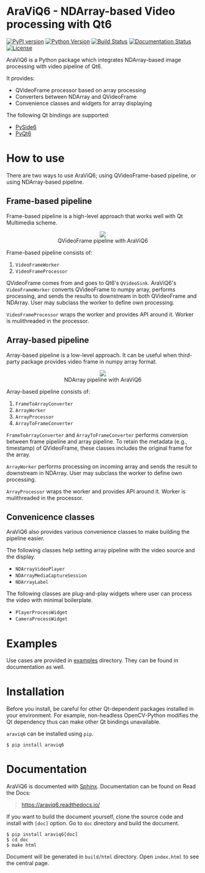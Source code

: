 # AraViQ6 - NDArray-based Video processing with Qt6

[![PyPI version](https://badge.fury.io/py/AraViQ6.svg)](https://badge.fury.io/py/AraViQ6)
[![Python Version](https://img.shields.io/pypi/pyversions/araviq6)](https://pypi.org/project/araviq6/)
[![Build Status](https://github.com/JSS95/araviq6/actions/workflows/ci.yml/badge.svg)](https://github.com/JSS95/araviq6/actions/workflows/ci.yml)
[![Documentation Status](https://readthedocs.org/projects/araviq6/badge/?version=latest)](https://araviq6.readthedocs.io/en/latest/?badge=latest)
[![License](https://img.shields.io/github/license/JSS95/araviq6)](https://github.com/JSS95/araviq6/blob/master/LICENSE)

AraViQ6 is a Python package which integrates NDArray-based image processing with video pipeline of Qt6.

It provides:
- QVideoFrame processor based on array processing
- Converters between NDArray and QVideoFrame
- Convenience classes and widgets for array displaying

The following Qt bindings are supported:
- [PySide6](https://pypi.org/project/PySide6/)
- [PyQt6](https://pypi.org/project/PyQt6/)

# How to use

There are two ways to use AraViQ6; using QVideoFrame-based pipeline, or using NDArray-based pipeline.

## Frame-based pipeline

Frame-based pipeline is a high-level approach that works well with Qt Multimedia scheme.

<div align="center">
  <img src="https://github.com/JSS95/araviq6/raw/master/doc/source/_images/frame-pipeline.jpg"/><br>
    QVideoFrame pipeline with AraViQ6
</div>

Frame-based pipeline consists of:
1. `VideoFrameWorker`
2. `VideoFrameProcessor`

QVideoFrame comes from and goes to Qt6's `QVideoSink`. AraViQ6's
`VideoFrameWorker` converts QVideoFrame to numpy array, performs processing, and sends the results to downstream in both QVideoFrame and NDArray. User may subclass the worker to define own processing.

`VideoFrameProcessor` wraps the worker and provides API around it.
Worker is mulithreaded in the processor.

## Array-based pipeline

Array-based pipeline is a low-level approach.
It can be useful when third-party package provides video frame in numpy array format.

<div align="center">
  <img src="https://github.com/JSS95/araviq6/raw/master/doc/source/_images/array-pipeline.jpg"/><br>
    NDArray pipeline with AraViQ6
</div>

Array-based pipeline consists of:

1. `FrameToArrayConverter`
2. `ArrayWorker`
3. `ArrayProcessor`
4. `ArrayToFrameConverter`

`FrameToArrayConverter` and `ArrayToFrameConverter` performs conversion between frame pipeline and array pipeline.
To retain the metadata (e.g., timestamp) of QVideoFrame, these classes includes the original frame for the array.

`ArrayWorker` performs processing on incoming array and sends the result to downstream in NDArray. User may subclass the worker to define own processing.

`ArrayProcessor` wraps the worker and provides API around it.
Worker is mulithreaded in the processor.

## Convenicence classes

AraViQ6 also provides various convenience classes to make building the pipeline easier.

The following classes help setting array pipeline with the video source and the display.
- `NDArrayVideoPlayer`
- `NDArrayMediaCaptureSession`
- `NDArrayLabel`

The following classes are plug-and-play widgets where user can process the video with minimal boilerplate.
- `PlayerProcessWidget`
- `CameraProcessWidget`

# Examples

Use cases are provided in [examples](https://github.com/JSS95/araviq6/tree/master/doc/source/examples) directory.
They can be found in documentation as well.

# Installation

Before you install, be careful for other Qt-dependent packages installed in your environment.
For example, non-headless OpenCV-Python modifies the Qt dependency thus can make other Qt bindings unavailable.

`araviq6` can be installed using `pip`.

```
$ pip install araviq6
```

# Documentation

AraViQ6 is documented with [Sphinx](https://pypi.org/project/Sphinx/).
Documentation can be found on Read the Docs:

> https://araviq6.readthedocs.io/

If you want to build the document yourself, clone the source code and install with `[doc]` option.
Go to `doc` directory and build the document.

```
$ pip install araviq6[doc]
$ cd doc
$ make html
```

Document will be generated in `build/html` directory. Open `index.html` to see the central page.
